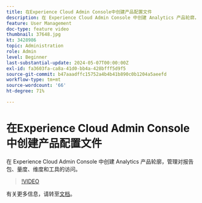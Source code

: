 ```yaml
---
title: 在Experience Cloud Admin Console中创建产品配置文件
description: 在 Experience Cloud Admin Console 中创建 Analytics 产品轮廓，管理对报告包、量度、维度和工具的访问。
feature: User Management
doc-type: feature video
thumbnail: 37648.jpg
kt: 3428986
topic: Administration
role: Admin
level: Beginner
last-substantial-update: 2024-05-07T00:00:00Z
exl-id: fa3603fa-ca8a-41d0-bb4a-428bfff5d9f5
source-git-commit: b47aaadffc15752a4b4b41b890c0b1204a5aeefd
workflow-type: tm+mt
source-wordcount: '66'
ht-degree: 71%

---
```


# 在Experience Cloud Admin Console中创建产品配置文件

在 Experience Cloud Admin Console 中创建 Analytics 产品轮廓，管理对报告包、量度、维度和工具的访问。

>[!VIDEO](https://video.tv.adobe.com/v/3448817/?learn=on&captions=chi_hans)

有关更多信息，请转至[文档](https://experienceleague.adobe.com/zh-hans/docs/analytics/admin/admin-console/permissions/product-profile)。
